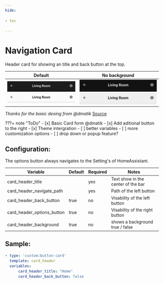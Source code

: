 ```yaml
---
hide:

- toc

---
```


# Navigation Card

Header card for showing an title and back button at the top.

| Default                                                                                                                     | No background                                                                                                                         |
| --------------------------------------------------------------------------------------------------------------------------- | ------------------------------------------------------------------------------------------------------------------------------------- |
| ![Header Preview](/images/Header_Preview-dark.png#only-dark) ![Header Preview](/images/Header_Preview-light.png#only-light) | ![Header Preview](/images/Header_Preview-dark-nobg.png#only-dark) ![Header Preview](/images/Header_Preview-light-nobg.png#only-light) |

*Thanks for the basic desing from @dmatik*
[Source](https://github.com/dmatik/homeassistant-config/blob/master/homeassistant/config/lovelace_minimalist/templates/card_templates_custom/custom_card_header/card_header.yaml)

???+ note "ToDo"
    - [x] Basic Card form @dmatik
    - [x] Add aditional button to the right
    - [x] Theme intergration
    - [ ] better variables
    - [ ] more customization options
    - [ ] drop down or popup feature?

## Configuration:

The options button always navigates to the Setting's of HomeAssistant.

| Variable                   | Default | Required | Notes                              |
| -------------------------- | ------- | -------- | ---------------------------------- |
| card_header_title          |         | yes      | Text show in the center of the bar |
| card_header_navigate_path  |         | yes      | Path of the left button            |
| card_header_back_button    | true    | no       | Visability of the left button      |
| card_header_options_button | true    | no       | Visability of the right button     |
| card_header_background     | true    | no       | shows a background true / false    |

## Sample:

```yaml
- type: 'custom:button-card'
  template: card_header
  variables:
      card_header_title: "Home"
      card_header_back_button: false
```